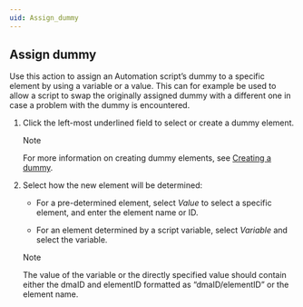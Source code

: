 ```yaml
---
uid: Assign_dummy
---
```


## Assign dummy

Use this action to assign an Automation script’s dummy to a specific element by using a variable or a value. This can for example be used to allow a script to swap the originally assigned dummy with a different one in case a problem with the dummy is encountered.

1. Click the left-most underlined field to select or create a dummy element.

    > [!NOTE]
    > For more information on creating dummy elements, see [Creating a dummy](Script_variables.md#creating-a-dummy).

2. Select how the new element will be determined:

    - For a pre-determined element, select *Value* to select a specific element, and enter the element name or ID.

    - For an element determined by a script variable, select *Variable* and select the variable.

    > [!NOTE]
    > The value of the variable or the directly specified value should contain either the dmaID and elementID formatted as “dmaID/elementID” or the element name.
    >
